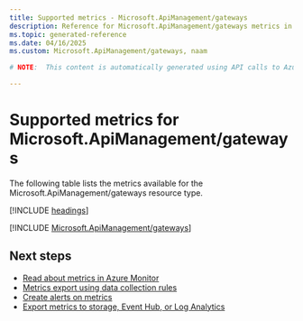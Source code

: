 ```yaml
---
title: Supported metrics - Microsoft.ApiManagement/gateways
description: Reference for Microsoft.ApiManagement/gateways metrics in Azure Monitor.
ms.topic: generated-reference
ms.date: 04/16/2025
ms.custom: Microsoft.ApiManagement/gateways, naam

# NOTE:  This content is automatically generated using API calls to Azure. Any edits made on these files will be overwritten in the next run of the script. 

---
```


  
# Supported metrics for Microsoft.ApiManagement/gateways
  
The following table lists the metrics available for the Microsoft.ApiManagement/gateways resource type.  
  
  
[!INCLUDE [headings](~/reusable-content/ce-skilling/azure/includes/azure-monitor/reference/metrics/metrics-headings.md)]  
  
 

[!INCLUDE [Microsoft.ApiManagement/gateways](~/reusable-content/ce-skilling/azure/includes/azure-monitor/reference/metrics/microsoft-apimanagement-gateways-metrics-include.md)]  



## Next steps

- [Read about metrics in Azure Monitor](/azure/azure-monitor/data-platform)
- [Metrics export using data collection rules](/azure/azure-monitor/essentials/data-collection-metrics)
- [Create alerts on metrics](/azure/azure-monitor/alerts/alerts-overview)
- [Export metrics to storage, Event Hub, or Log Analytics](/azure/azure-monitor/essentials/platform-logs-overview)

